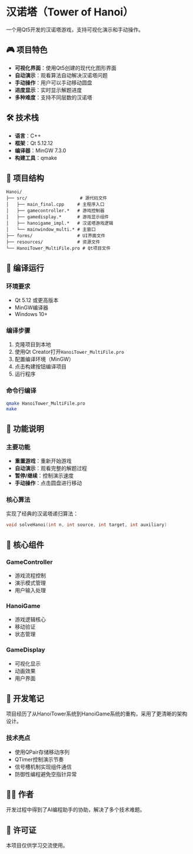 # 汉诺塔（Tower of Hanoi）

一个用Qt5开发的汉诺塔游戏，支持可视化演示和手动操作。

## 🎮 项目特色

- **可视化界面**：使用Qt5创建的现代化图形界面
- **自动演示**：观看算法自动解决汉诺塔问题
- **手动操作**：用户可以手动移动圆盘
- **进度显示**：实时显示解题进度
- **多种难度**：支持不同层数的汉诺塔

## 🛠️ 技术栈

- **语言**：C++
- **框架**：Qt 5.12.12
- **编译器**：MinGW 7.3.0
- **构建工具**：qmake

## 📁 项目结构

```
Hanoi/
├── src/                    # 源代码文件
│   ├── main_final.cpp     # 主程序入口
│   ├── gamecontroller.*   # 游戏控制器
│   ├── gamedisplay.*      # 游戏显示组件
│   ├── hanoigame_impl.*   # 汉诺塔游戏逻辑
│   └── mainwindow_multi.* # 主窗口
├── forms/                 # UI界面文件
├── resources/             # 资源文件
└── HanoiTower_MultiFile.pro # Qt项目文件
```

## 🚀 编译运行

### 环境要求
- Qt 5.12 或更高版本
- MinGW编译器
- Windows 10+

### 编译步骤
1. 克隆项目到本地
2. 使用Qt Creator打开`HanoiTower_MultiFile.pro`
3. 配置编译环境（MinGW）
4. 点击构建按钮编译项目
5. 运行程序

### 命令行编译
```bash
qmake HanoiTower_MultiFile.pro
make
```

## 🎯 功能说明

### 主要功能
- **重置游戏**：重新开始游戏
- **自动演示**：观看完整的解题过程
- **暂停/继续**：控制演示速度
- **手动操作**：点击圆盘进行移动

### 核心算法
实现了经典的汉诺塔递归算法：
```cpp
void solveHanoi(int n, int source, int target, int auxiliary)
```

## 🧩 核心组件

### GameController
- 游戏流程控制
- 演示模式管理
- 用户输入处理

### HanoiGame
- 游戏逻辑核心
- 移动验证
- 状态管理

### GameDisplay
- 可视化显示
- 动画效果
- 用户界面

## 📝 开发笔记

项目经历了从HanoiTower系统到HanoiGame系统的重构，采用了更清晰的架构设计。

### 技术亮点
- 使用QPair存储移动序列
- QTimer控制演示节奏
- 信号槽机制实现组件通信
- 防御性编程避免空指针异常

## 👨‍💻 作者

开发过程中得到了AI编程助手的协助，解决了多个技术难题。

## 📄 许可证

本项目仅供学习交流使用。 